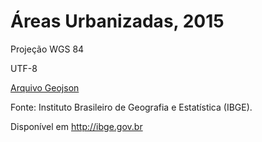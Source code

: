 # Áreas Urbanizadas, 2015

Projeção WGS 84

UTF-8

[Arquivo Geojson](raw/areas_urbanizadas/areas_urbanizadas.geojson)

Fonte: Instituto Brasileiro de Geografia e Estatística (IBGE).

Disponível em http://ibge.gov.br

